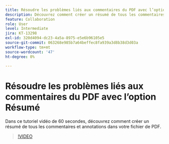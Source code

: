 ```yaml
---
title: Résoudre les problèmes liés aux commentaires du PDF avec l’option Résumer
description: Découvrez comment créer un résumé de tous les commentaires et annotations dans votre fichier de PDF
feature: Collaboration
role: User
level: Intermediate
jira: KT-13298
exl-id: 320d4094-dc23-4a5a-8975-e5e6b96105e5
source-git-commit: 063268e985b7a64beffec8fa939a3d8b38d3d03a
workflow-type: tm+mt
source-wordcount: '47'
ht-degree: 0%

---
```


# Résoudre les problèmes liés aux commentaires du PDF avec l’option Résumé

Dans ce tutoriel vidéo de 60 secondes, découvrez comment créer un résumé de tous les commentaires et annotations dans votre fichier de PDF.

>[!VIDEO](https://video.tv.adobe.com/v/3409907?quality=12&learn=on&hidetitle=true)
